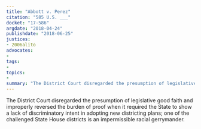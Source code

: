 ```yaml
---
title: "Abbott v. Perez"
citation: "585 U.S. ___"
docket: "17-586"
argdate: "2018-04-24"
publishdate: "2018-06-25"
justices:
- 2006alito
advocates:
- 
tags:
- 
topics:
- 
summary: "The District Court disregarded the presumption of legislative good faith and improperly reversed the burden of proof when it required the State to show a lack of discriminatory intent in adopting new districting plans; one of the challenged State House districts is an impermissible racial gerrymander."
---
```

The District Court disregarded the presumption of legislative good faith and improperly reversed the burden of proof when it required the State to show a lack of discriminatory intent in adopting new districting plans; one of the challenged State House districts is an impermissible racial gerrymander.

